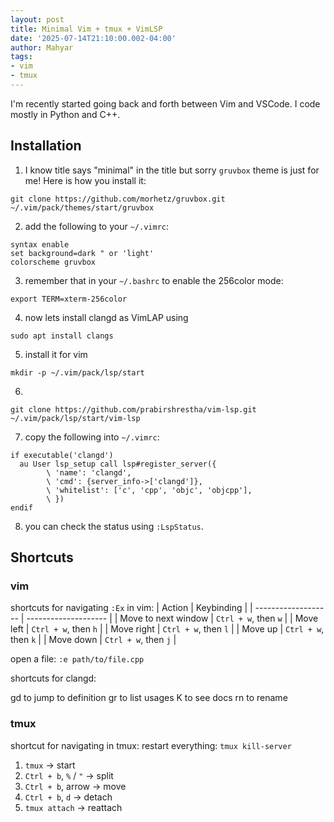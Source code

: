 ```yaml
---
layout: post
title: Minimal Vim + tmux + VimLSP 
date: '2025-07-14T21:10:00.002-04:00'
author: Mahyar
tags:
- vim
- tmux
---
```


I'm recently started going back and forth between Vim and VSCode. I code mostly in Python and C++. 

## Installation

1. I know title says "minimal" in the title but sorry `gruvbox` theme is just for me! Here is how you install it:
```
git clone https://github.com/morhetz/gruvbox.git ~/.vim/pack/themes/start/gruvbox
```

2. add the following to your `~/.vimrc`:
```
syntax enable
set background=dark " or 'light'
colorscheme gruvbox
```

3. remember that in your `~/.bashrc` to enable the 256color mode:
```
export TERM=xterm-256color
```

4. now lets install clangd as VimLAP using
```
sudo apt install clangs
```

5. install it for vim
 ```
mkdir -p ~/.vim/pack/lsp/start
```

6.
```
git clone https://github.com/prabirshrestha/vim-lsp.git ~/.vim/pack/lsp/start/vim-lsp
```

7. copy the following into `~/.vimrc`:
```
if executable('clangd')
  au User lsp_setup call lsp#register_server({
        \ 'name': 'clangd',
        \ 'cmd': {server_info->['clangd']},
        \ 'whitelist': ['c', 'cpp', 'objc', 'objcpp'],
        \ })
endif
```

8. you can check the status using `:LspStatus`.



## Shortcuts
### vim
shortcuts for navigating `:Ex` in vim:
| Action              | Keybinding           |
| ------------------- | -------------------- |
| Move to next window | `Ctrl + w`, then `w` |
| Move left           | `Ctrl + w`, then `h` |
| Move right          | `Ctrl + w`, then `l` |
| Move up             | `Ctrl + w`, then `k` |
| Move down           | `Ctrl + w`, then `j` |


open a file: `:e path/to/file.cpp`

shortcuts for clangd:

gd to jump to definition
gr to list usages
K to see docs
<leader>rn to rename

### tmux
shortcut for navigating in tmux: 
restart everything: `tmux kill-server`
1. `tmux` → start
2. `Ctrl + b`, `%` / `"` → split
3. `Ctrl + b`, arrow → move
4. `Ctrl + b`, `d` → detach
5. `tmux attach` → reattach
